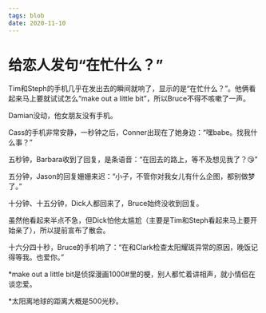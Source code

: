 ```yaml
---
tags: blob
date: 2020-11-10
---
```


# 给恋人发句“在忙什么？”

Tim和Steph的手机几乎在发出去的瞬间就响了，显示的是“在忙什么？”。他俩看起来马上要就试试怎么“make out a little bit”，所以Bruce不得不咳嗽了一声。

Damian没动，他女朋友没有手机。

Cass的手机非常安静，一秒钟之后，Conner出现在了她身边：“嘿babe。找我什么事？”

五秒钟，Barbara收到了回复，是条语音：“在回去的路上，等不及想见我了？😘”

五分钟，Jason的回复姗姗来迟：“小子，不管你对我女儿有什么企图，都别做梦了。”

十分钟、十五分钟，Dick人都回来了，Bruce始终没收到回复。

虽然他看起来半点不急，但Dick怕他太尴尬（主要是Tim和Steph看起来马上要开始亲了），所以提前宣布了散会。

十六分四十秒，Bruce的手机响了：“在和Clark检查太阳耀斑异常的原因，晚饭记得等我。也爱你。”





*make out a little bit是侦探漫画1000#里的梗，别人都忙着讲相声，就小情侣在谈恋爱。

*太阳离地球的距离大概是500光秒。
